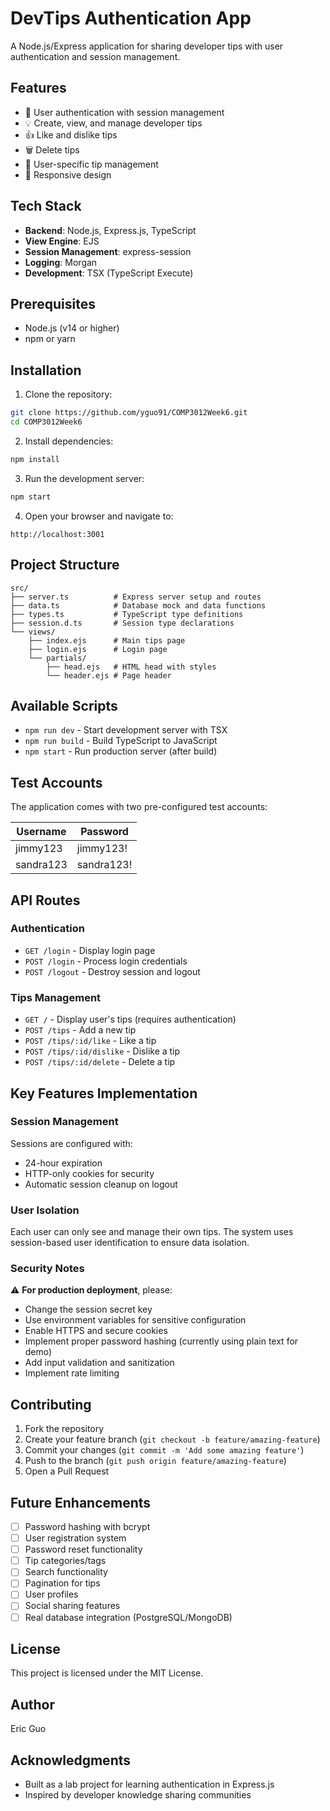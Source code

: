 # DevTips Authentication App

A Node.js/Express application for sharing developer tips with user authentication and session management.

## Features

- 🔐 User authentication with session management
- 💡 Create, view, and manage developer tips
- 👍 Like and dislike tips
- 🗑️ Delete tips
- 👤 User-specific tip management
- 📱 Responsive design

## Tech Stack

- **Backend**: Node.js, Express.js, TypeScript
- **View Engine**: EJS
- **Session Management**: express-session
- **Logging**: Morgan
- **Development**: TSX (TypeScript Execute)

## Prerequisites

- Node.js (v14 or higher)
- npm or yarn

## Installation

1. Clone the repository:
```bash
git clone https://github.com/yguo91/COMP3012Week6.git
cd COMP3012Week6
```

2. Install dependencies:
```bash
npm install
```

3. Run the development server:
```bash
npm start
```

4. Open your browser and navigate to:
```
http://localhost:3001
```

## Project Structure

```
src/
├── server.ts          # Express server setup and routes
├── data.ts            # Database mock and data functions
├── types.ts           # TypeScript type definitions
├── session.d.ts       # Session type declarations
└── views/
    ├── index.ejs      # Main tips page
    ├── login.ejs      # Login page
    └── partials/
        ├── head.ejs   # HTML head with styles
        └── header.ejs # Page header
```

## Available Scripts

- `npm run dev` - Start development server with TSX
- `npm run build` - Build TypeScript to JavaScript
- `npm start` - Run production server (after build)

## Test Accounts

The application comes with two pre-configured test accounts:

| Username | Password |
|----------|----------|
| jimmy123 | jimmy123! |
| sandra123 | sandra123! |

## API Routes

### Authentication
- `GET /login` - Display login page
- `POST /login` - Process login credentials
- `POST /logout` - Destroy session and logout

### Tips Management
- `GET /` - Display user's tips (requires authentication)
- `POST /tips` - Add a new tip
- `POST /tips/:id/like` - Like a tip
- `POST /tips/:id/dislike` - Dislike a tip
- `POST /tips/:id/delete` - Delete a tip

## Key Features Implementation

### Session Management
Sessions are configured with:
- 24-hour expiration
- HTTP-only cookies for security
- Automatic session cleanup on logout

### User Isolation
Each user can only see and manage their own tips. The system uses session-based user identification to ensure data isolation.

### Security Notes
⚠️ **For production deployment**, please:
- Change the session secret key
- Use environment variables for sensitive configuration
- Enable HTTPS and secure cookies
- Implement proper password hashing (currently using plain text for demo)
- Add input validation and sanitization
- Implement rate limiting

## Contributing

1. Fork the repository
2. Create your feature branch (`git checkout -b feature/amazing-feature`)
3. Commit your changes (`git commit -m 'Add some amazing feature'`)
4. Push to the branch (`git push origin feature/amazing-feature`)
5. Open a Pull Request

## Future Enhancements

- [ ] Password hashing with bcrypt
- [ ] User registration system
- [ ] Password reset functionality
- [ ] Tip categories/tags
- [ ] Search functionality
- [ ] Pagination for tips
- [ ] User profiles
- [ ] Social sharing features
- [ ] Real database integration (PostgreSQL/MongoDB)

## License

This project is licensed under the MIT License.

## Author

Eric Guo

## Acknowledgments

- Built as a lab project for learning authentication in Express.js
- Inspired by developer knowledge sharing communities